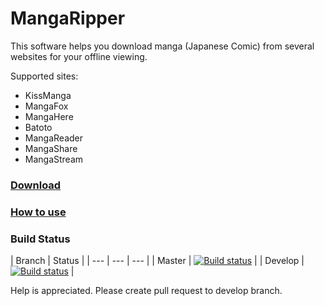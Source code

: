 # MangaRipper

This software helps you download manga (Japanese Comic) from several websites for your offline viewing.

Supported sites:
- KissManga
- MangaFox
- MangaHere
- Batoto
- MangaReader
- MangaShare
- MangaStream

### [Download](https://github.com/NguyenDanPhuong/MangaRipper/releases/latest)

### [How to use](https://github.com/NguyenDanPhuong/MangaRipper/wiki)

### Build Status

| Branch | Status |
| --- | --- | --- |
| Master | [![Build status](https://ci.appveyor.com/api/projects/status/92scfmfbep7b9ieo/branch/master?svg=true)](https://ci.appveyor.com/project/NguyenDanPhuong/mangaripper/branch/master) |
| Develop | [![Build status](https://ci.appveyor.com/api/projects/status/92scfmfbep7b9ieo/branch/develop?svg=true)](https://ci.appveyor.com/project/NguyenDanPhuong/mangaripper/branch/develop) |

Help is appreciated. Please create pull request to develop branch.

